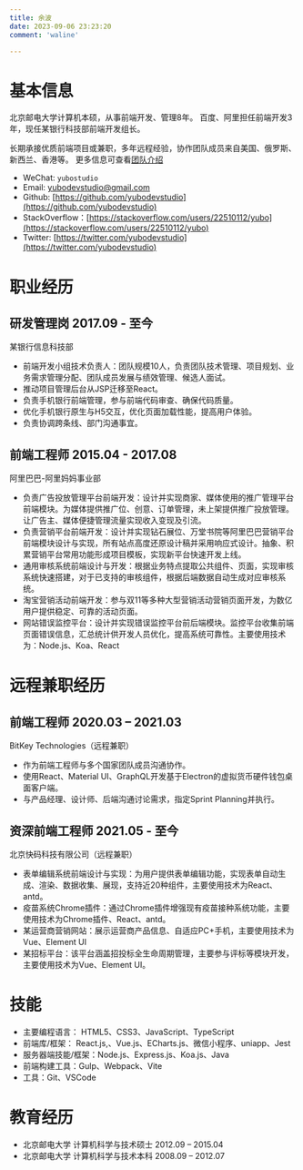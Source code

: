 ```yaml
---
title: 余波
date: 2023-09-06 23:23:20
comment: 'waline'

---
```


<div class="markdown-body">


# 基本信息

北京邮电大学计算机本硕，从事前端开发、管理8年。 百度、阿里担任前端开发3年，现任某银行科技部前端开发组长。 

长期承接优质前端项目或兼职，多年远程经验，协作团队成员来自美国、俄罗斯、新西兰、香港等。 更多信息可查看[团队介绍](/about-studio/)

- WeChat:  `yubostudio`
- Email: [yubodevstudio@gmail.com](mailto:yubodevstudio@gmail.com)
- Github: [https://github.com/yubodevstudio](https://github.com/yubodevstudio)
- StackOverflow：[https://stackoverflow.com/users/22510112/yubo](https://stackoverflow.com/users/22510112/yubo)
- Twitter: [https://twitter.com/yubodevstudio](https://twitter.com/yubodevstudio)

# 职业经历

## 研发管理岗 <time> 2017.09 - 至今 </time>

<location>某银行信息科技部</location>

- 前端开发小组技术负责人：团队规模10人，负责团队技术管理、项目规划、业务需求管理分配、团队成员发展与绩效管理、候选人面试。
- 推动项目管理后台从JSP迁移至React。
- 负责手机银行前端管理，参与前端代码审查、确保代码质量。
- 优化手机银行原生与H5交互，优化页面加载性能，提高用户体验。
- 负责协调跨条线、部门沟通事宜。


## 前端工程师 <time> 2015.04 - 2017.08 </time>

<location>阿里巴巴-阿里妈妈事业部</location>

- 负责广告投放管理平台前端开发：设计并实现商家、媒体使用的推广管理平台前端模块。为媒体提供推广位、创意、订单管理，未上架提供推广投放管理。让广告主、媒体便捷管理流量实现收入变现及引流。
- 负责营销平台前端开发：设计并实现钻石展位、万堂书院等阿里巴巴营销平台前端模块设计与实现，所有站点高度还原设计稿并采用响应式设计。抽象、积累营销平台常用功能形成项目模板，实现新平台快速开发上线。
- 通用审核系统前端设计与开发：根据业务特点提取公共组件、页面，实现审核系统快速搭建，对于已支持的审核组件，根据后端数据自动生成对应审核系统。
- 淘宝营销活动前端开发：参与双11等多种大型营销活动营销页面开发，为数亿用户提供稳定、可靠的活动页面。
- 网站错误监控平台：设计并实现错误监控平台前后端模块。监控平台收集前端页面错误信息，汇总统计供开发人员优化，提高系统可靠性。主要使用技术为：Node.js、Koa、React


# 远程兼职经历

## 前端工程师  <time> 2020.03 – 2021.03 </time>

<location> BitKey Technologies（远程兼职）</location>

- 作为前端工程师与多个国家团队成员沟通协作。
- 使用React、Material UI、GraphQL开发基于Electron的虚拟货币硬件钱包桌面客户端。
- 与产品经理、设计师、后端沟通讨论需求，指定Sprint Planning并执行。

## 资深前端工程师 <time> 2021.05 - 至今 </time>

<location>北京快码科技有限公司（远程兼职）</location>

- 表单编辑系统前端设计与实现：为用户提供表单编辑功能，实现表单自动生成、渲染、数据收集、展现，支持近20种组件，主要使用技术为React、antd。
- 疫苗系统Chrome插件：通过Chrome插件增强现有疫苗接种系统功能，主要使用技术为Chrome插件、React、antd。
- 某运营商营销网站：展示运营商产品信息、自适应PC+手机，主要使用技术为Vue、Element UI
- 某招标平台：该平台涵盖招投标全生命周期管理，主要参与评标等模块开发，主要使用技术为Vue、Element UI。

# 技能
- 主要编程语言： HTML5、CSS3、JavaScript、TypeScript
- 前端库/框架： React.js,、Vue.js、ECharts.js、微信小程序、uniapp、Jest
- 服务器端技能/框架：Node.js、Express.js、Koa.js、Java
- 前端构建工具：Gulp、Webpack、Vite
- 工具：Git、VSCode


# 教育经历

- 北京邮电大学 计算机科学与技术硕士 <time>  2012.09 – 2015.04 </time>
- 北京邮电大学 计算机科学与技术本科 <time> 2008.09 – 2012.07 </time>




</div>
